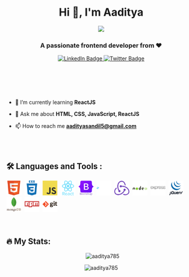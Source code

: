 <h1 align="center">Hi 👋, I'm Aaditya</h1>

<div id="header" align="center">
  <img src="https://media.giphy.com/media/M9gbBd9nbDrOTu1Mqx/giphy.gif" width="100"/>
</div>

<h3 align="center">A passionate frontend developer from ❤</h3>


<div id="badges" align="center">
  <a href="https://www.linkedin.com/in/aaditya-aaditya-759581207">
    <img src="https://img.shields.io/badge/LinkedIn-blue?style=for-the-badge&logo=linkedin&logoColor=white" alt="LinkedIn Badge"/>
  </a>
<!--   <a href="your-youtube-URL">
    <img src="https://img.shields.io/badge/YouTube-red?style=for-the-badge&logo=youtube&logoColor=white" alt="Youtube Badge"/>
  </a> -->
  <a href="https://twitter.com/Aaditya45171299">
    <img src="https://img.shields.io/badge/Twitter-blue?style=for-the-badge&logo=twitter&logoColor=white" alt="Twitter Badge"/>
  </a>
</div>

<div align="center">
    <img src="https://komarev.com/ghpvc/?username=Aaditya785&style=flat-square&color=blue" alt=""/>
</div>

<br/>
<br/>
<br/>
<br/>

- 🌱 I’m currently learning **ReactJS**

- 💬 Ask me about **HTML, CSS, JavaScript, ReactJS**

- 📫 How to reach me **aadityasandil5@gmail.com**
</p>

<br/>
<br/>

## :hammer_and_wrench: Languages and Tools :
<div>
  <img src="https://github.com/devicons/devicon/blob/master/icons/html5/html5-original.svg" title="HTML5" alt="HTML" width="40" height="40"/>&nbsp;
  <img src="https://github.com/devicons/devicon/blob/master/icons/css3/css3-plain-wordmark.svg"  title="CSS3" alt="CSS" width="40" height="40"/>&nbsp;
  <img src="https://github.com/devicons/devicon/blob/master/icons/javascript/javascript-original.svg" title="JavaScript" alt="JavaScript" width="40" height="40"/>&nbsp;
  <img src="https://github.com/devicons/devicon/blob/master/icons/react/react-original-wordmark.svg" title="React" alt="React" width="40" height="40"/>&nbsp;
  <img src="https://github.com/devicons/devicon/blob/master/icons/bootstrap/bootstrap-original-wordmark.svg" title="Bootstrap" alt="Bootstrap" width="40" height="40"/>&nbsp;
  <img src="https://github.com/devicons/devicon/blob/master/icons/tailwindcss/tailwindcss-original-wordmark.svg" title="TailwindCss" alt="TailwindCSS" width="40" height="40"/>&nbsp;
  <img src="https://github.com/devicons/devicon/blob/master/icons/redux/redux-original.svg" title="Redux" alt="Redux " width="40" height="40"/>&nbsp;
<!--   <img src="https://github.com/devicons/devicon/blob/master/icons/firebase/firebase-plain-wordmark.svg" title="Firebase" alt="Firebase" width="40" height="40"/>&nbsp; -->
  <img src="https://github.com/devicons/devicon/blob/master/icons/nodejs/nodejs-original-wordmark.svg" title="NodeJS" alt="NodeJS" width="40" height="40"/>&nbsp;
  <img src="https://github.com/devicons/devicon/blob/master/icons/express/express-original-wordmark.svg" title="express" alt="express" width="40" height="40" />&nbsp;
    <img src="https://github.com/devicons/devicon/blob/master/icons/jquery/jquery-original-wordmark.svg" title="express" alt="express" width="40" height="40" />&nbsp;
    <img src="https://github.com/devicons/devicon/blob/master/icons/mongodb/mongodb-original-wordmark.svg" title="express" alt="express" width="40" height="40" />&nbsp;
    <img src="https://github.com/devicons/devicon/blob/master/icons/npm/npm-original-wordmark.svg" title="express" alt="express" width="40" height="40" />&nbsp;
  <img src="https://github.com/devicons/devicon/blob/master/icons/git/git-original-wordmark.svg" title="Git" alt="Git" width="40" height="40"/>&nbsp;
</div>

<br/>
<br/>

## :fire: My Stats:


<p align="center">
    &nbsp;
    <img src="https://github-readme-stats.vercel.app/api?username=aaditya785&&theme=dark&show_icons=true&locale=en"
        alt="aaditya785" />
</p>
<p align="center">
    <img src="https://github-readme-stats.vercel.app/api/top-langs?username=aaditya785&theme=dark&show_icons=true&locale=en&layout=compact"
        alt="aaditya785" />
</p>

